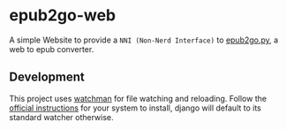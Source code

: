 # epub2go-web
A simple Website to provide a `NNI (Non-Nerd Interface)` to [epub2go.py](https://github.com/eneller/epub2go.py), a web to epub converter.

## Development
This project uses [watchman](https://facebook.github.io/watchman/) for file watching and reloading.
Follow the [official instructions](https://facebook.github.io/watchman/docs/install.html) for your system to install, django will default to its standard watcher otherwise.